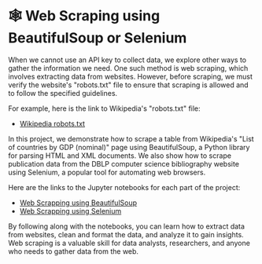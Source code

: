 # 🕸️ Web Scraping using BeautifulSoup or Selenium

When we cannot use an API key to collect data, we explore other ways to gather the information we need. One such method is web scraping, which involves extracting data from websites. However, before scraping, we must verify the website's "robots.txt" file to ensure that scraping is allowed and to follow the specified guidelines.

For example, here is the link to Wikipedia's "robots.txt" file:

- [Wikipedia robots.txt](https://en.wikipedia.org/robots.txt)

In this project, we demonstrate how to scrape a table from Wikipedia's "List of countries by GDP (nominal)" page using BeautifulSoup, a Python library for parsing HTML and XML documents. We also show how to scrape publication data from the DBLP computer science bibliography website using Selenium, a popular tool for automating web browsers.

Here are the links to the Jupyter notebooks for each part of the project:

- [Web Scrapping using BeautifulSoup](https://github.com/CatelloTheDataProjectManager/Web_Scrapping/blob/main/Web_Scrapping_using_BeautifulSoup.ipynb)
- [Web Scrapping using Selenium](https://github.com/CatelloTheDataProjectManager/Web_Scrapping/blob/main/Web_Scrapping_using_Selenium.ipynb)

By following along with the notebooks, you can learn how to extract data from websites, clean and format the data, and analyze it to gain insights. Web scraping is a valuable skill for data analysts, researchers, and anyone who needs to gather data from the web.
